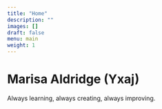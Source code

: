 ```yaml
---
title: "Home"
description: ""
images: []
draft: false
menu: main
weight: 1
---
```


# Marisa Aldridge (Yxaj)
Always learning, always creating, always improving.